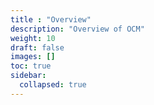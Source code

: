 ```yaml
---
title : "Overview"
description: "Overview of OCM"
weight: 10
draft: false
images: []
toc: true
sidebar:
  collapsed: true
---
```

